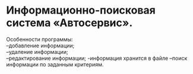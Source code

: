 # Информационно-поисковая система «Автосервис».



Особенности программы:  
–добавление информации;  
–удаление информации;  
–редактирование информации;
-информация хранится в файле
–поиск информации по заданным критериям.  
